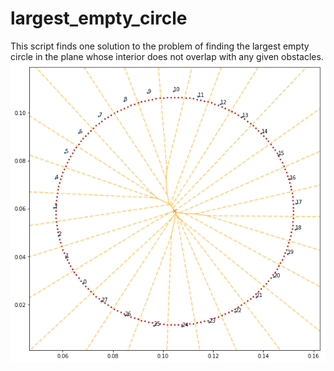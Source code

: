 # largest_empty_circle

This script finds one solution to the problem of finding the largest empty circle in the plane whose interior does not overlap with any given obstacles. 
![](example.png?raw=true)
